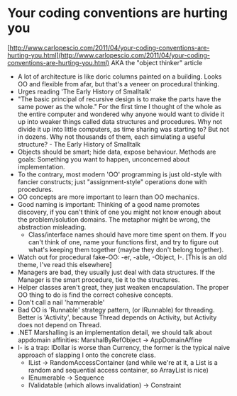 # Your coding conventions are hurting you 
[http://www.carlopescio.com/2011/04/your-coding-conventions-are-hurting-you.html](http://www.carlopescio.com/2011/04/your-coding-conventions-are-hurting-you.html)
AKA the "object thinker" article

- A lot of architecture is like doric columns painted on a building. Looks OO and flexible from afar, but that's a veneer on procedural thinking.
- Urges reading 'The Early History of Smalltalk'
- "The basic principal of recursive design is to make the parts have the same power as the whole." For the first time I thought of the whole as the entire computer and wondered why anyone would want to divide it up into weaker things called data structures and procedures. Why not divide it up into little computers, as time sharing was starting to? But not in dozens. Why not thousands of them, each simulating a useful structure?  - The Early History of Smalltalk
- Objects should be smart; hide data, expose behaviour. Methods are goals: Something you want to happen, unconcerned about implementation.
- To the contrary, most modern 'OO' programming is just old-style with fancier constructs; just "assignment-style" operations done with procedures.
- OO concepts are more important to learn than OO mechanics.
- Good naming is important: Thinking of a good name promotes discovery, if you can't think of one you might not know enough about the problem/solution domains. The metaphor might be wrong, the abstraction misleading.
    - Class/interface names should have more time spent on them. If you can't think of one, name your functions first, and try to figure out what's keeping them together (maybe they don't belong together).
- Watch out for procedural fake-OO: -er, -able, -Object, I-. [This is an old theme, I've read this elsewhere]
- Managers are bad, they usually just deal with data structures. If the Manager is the smart procedure, tie it to the structures.
- Helper classes aren't great, they just weaken encapsulation. The proper OO thing to do is find the correct cohesive concepts. 
- Don't call a nail 'hammerable'
- Bad OO is 'Runnable' strategy pattern, (or IRunnable) for threading. Better is 'Activity', because Thread depends on Activity, but Activity does not depend on Thread. 
- .NET Marshalling is an implementation detail, we should talk about appdomain affinities: MarshalByRefObject -> AppDomainAffine
- I- is a trap: IDollar is worse than Currency, the former is the typical naive approach of slapping I onto the concrete class.
    - IList -> RandomAccessContainer (and while we're at it, a List is a random and sequential access container, so ArrayList is nice)
    - IEnumerable -> Sequence
    - IValidatable (which allows invalidation) -> Constraint

